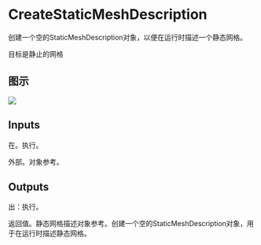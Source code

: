 # CreateStaticMeshDescription

创建一个空的StaticMeshDescription对象，以便在运行时描述一个静态网格。

目标是静止的网格

## 图示

![]($-20221218-21030262.png)

## Inputs

在。执行。

外部。对象参考。  

## Outputs

出：执行。

返回值。静态网格描述对象参考。创建一个空的StaticMeshDescription对象，用于在运行时描述静态网格。
